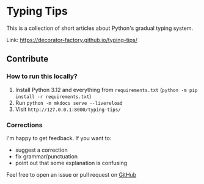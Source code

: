 # Typing Tips

This is a collection of short articles about Python's gradual typing system.

Link: https://decorator-factory.github.io/typing-tips/


## Contribute

### How to run this locally?

1. Install Python 3.12 and everything from `requirements.txt` (`python -m pip install -r requirements.txt`)
2. Run `python -m mkdocs serve --livereload`
3. Visit `http://127.0.0.1:8000/typing-tips/`

### Corrections

I'm happy to get feedback. If you want to:

- suggest a correction
- fix grammar/punctuation
- point out that some explanation is confusing

Feel free to open an issue or pull request on [GitHub](https://github.com/decorator-factory/typing-tips)
